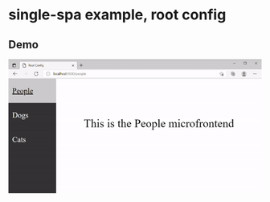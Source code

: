 # single-spa example, root config

## Demo

![Working menu with active route](https://github.com/aleksandervalle/single-spa-example-root-config/raw/main/demo.gif "Working menu with active route")
